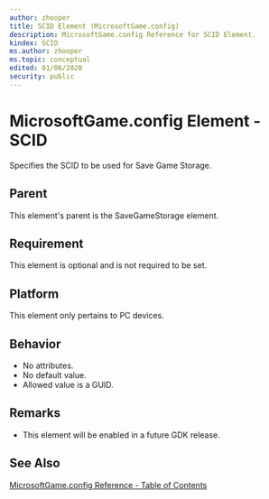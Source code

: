 ```yaml
---
author: zhooper
title: SCID Element (MicrosoftGame.config)
description: MicrosoftGame.config Reference for SCID Element.
kindex: SCID
ms.author: zhooper
ms.topic: conceptual
edited: 01/06/2020
security: public
---
```


# MicrosoftGame.config Element - SCID

Specifies the SCID to be used for Save Game Storage.

## Parent
This element's parent is the SaveGameStorage element.

## Requirement
This element is optional and is not required to be set.

## Platform
This element only pertains to PC devices.

## Behavior
* No attributes.
* No default value.
* Allowed value is a GUID.

## Remarks
* This element will be enabled in a future GDK release.

## See Also
[MicrosoftGame.config Reference - Table of Contents](gc-microsoftgameconfig-toc.md)  